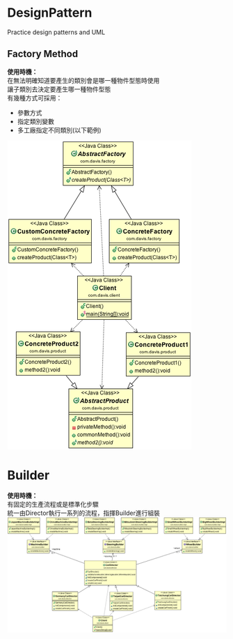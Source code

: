 # DesignPattern
Practice design patterns and UML

## Factory Method
**使用時機：**<br/>
在無法明確知道要產生的類別會是哪一種物件型態時使用<br/>
讓子類別去決定要產生哪一種物件型態<br/>
有幾種方式可採用：<br/>
*   參數方式
*   指定類別變數
*   多工廠指定不同類別(以下範例)

![Alt text](/FactoryMethod/classDiagram.png)

# Builder
**使用時機：**<br/>
有固定的生產流程或是標準化步驟<br/>
統一由Director執行一系列的流程，指揮Builder進行組裝<br/>
![Alt text](/Builder/classDiagram.png)
